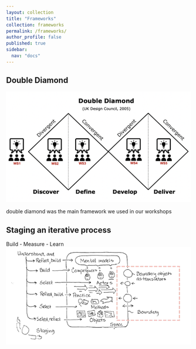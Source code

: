 ```yaml
---
layout: collection
title: "Frameworks"
collection: frameworks
permalink: /frameworks/
author_profile: false
published: true
sidebar:
  nav: "docs"
---
```


## Double Diamond
![Double Diamond](/assets/images/doublediamond.png)

double diamond was the main framework we used in our workshops

## Staging an iterative process

Build - Measure - Learn
![Double Diamond](/assets/images/iterative.png)



